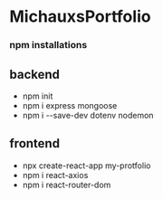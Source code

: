 # MichauxsPortfolio

### npm installations
## backend
* npm init 
* npm i express mongoose
* npm i --save-dev dotenv nodemon
## frontend
* npx create-react-app my-protfolio
* npm i react-axios
* npm i react-router-dom
